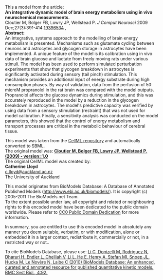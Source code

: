 

This a model from the article:  
**An integrative dynamic model of brain energy metabolism using in vivo neurochemical measurements.**   
Cloutier M, Bolger FB, Lowry JP, Wellstead P. _J Comput Neurosci_ 2009
Dec;27(3):391-414 [19396534](http://www.ncbi.nlm.nih.gov/pubmed/19396534) ,  
**Abstract:**   
An integrative, systems approach to the modelling of brain energy metabolism
is presented. Mechanisms such as glutamate cycling between neurons and
astrocytes and glycogen storage in astrocytes have been implemented. A unique
feature of the model is its calibration using in vivo data of brain glucose
and lactate from freely moving rats under various stimuli. The model has been
used to perform simulated perturbation experiments that show that glycogen
breakdown in astrocytes is significantly activated during sensory (tail pinch)
stimulation. This mechanism provides an additional input of energy substrate
during high consumption phases. By way of validation, data from the perfusion
of 50 microM propranolol in the rat brain was compared with the model outputs.
Propranolol affects the glucose dynamics during stimulation, and this was
accurately reproduced in the model by a reduction in the glycogen breakdown in
astrocytes. The model's predictive capacity was verified by using data from a
sensory stimulation (restraint) that was not used for model calibration.
Finally, a sensitivity analysis was conducted on the model parameters, this
showed that the control of energy metabolism and transport processes are
critical in the metabolic behaviour of cerebral tissue.

This model was taken from the [CellML
repository](http://www.cellml.org/models) and automatically converted to SBML.  
The original model was: [ **Cloutier M, Bolger FB, Lowry JP, Wellstead P.
(2009) - version=1.0**
](http://models.cellml.org/exposure/d95ef71cf9f78796463024858efe6bd6)  
The original CellML model was created by:  
**Catherine Lloyd**   
c.lloyd@auckland.ac.nz  
The University of Auckland  

This model originates from BioModels Database: A Database of Annotated
Published Models (http://www.ebi.ac.uk/biomodels/). It is copyright (c)
2005-2011 The BioModels.net Team.  
To the extent possible under law, all copyright and related or neighbouring
rights to this encoded model have been dedicated to the public domain
worldwide. Please refer to [CC0 Public Domain
Dedication](http://creativecommons.org/publicdomain/zero/1.0/) for more
information.

In summary, you are entitled to use this encoded model in absolutely any
manner you deem suitable, verbatim, or with modification, alone or embedded it
in a larger context, redistribute it, commercially or not, in a restricted way
or not..  
  
To cite BioModels Database, please use: [Li C, Donizelli M, Rodriguez N,
Dharuri H, Endler L, Chelliah V, Li L, He E, Henry A, Stefan MI, Snoep JL,
Hucka M, Le Novère N, Laibe C (2010) BioModels Database: An enhanced, curated
and annotated resource for published quantitative kinetic models. BMC Syst
Biol., 4:92.](http://www.ncbi.nlm.nih.gov/pubmed/20587024)

